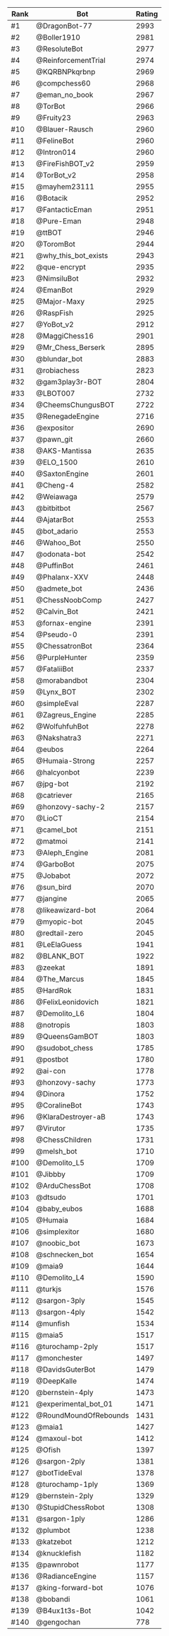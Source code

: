 Rank|Bot|Rating
---|---|---
#1|@DragonBot-77|2993
#2|@Boller1910|2981
#3|@ResoluteBot|2977
#4|@ReinforcementTrial|2974
#5|@KQRBNPkqrbnp|2969
#6|@compchess60|2968
#7|@eman_no_book|2967
#8|@TorBot|2966
#9|@Fruity23|2963
#10|@Blauer-Rausch|2960
#11|@FelineBot|2960
#12|@Intron014|2960
#13|@FireFishBOT_v2|2959
#14|@TorBot_v2|2958
#15|@mayhem23111|2955
#16|@Botacik|2952
#17|@FantacticEman|2951
#18|@Pure-Eman|2948
#19|@ttBOT|2946
#20|@ToromBot|2944
#21|@why_this_bot_exists|2943
#22|@que-encrypt|2935
#23|@NimsiluBot|2932
#24|@EmanBot|2929
#25|@Major-Maxy|2925
#26|@RaspFish|2925
#27|@YoBot_v2|2912
#28|@MaggiChess16|2901
#29|@Mr_Chess_Berserk|2895
#30|@blundar_bot|2883
#31|@robiachess|2823
#32|@gam3play3r-BOT|2804
#33|@LBOT007|2732
#34|@CheemsChungusBOT|2722
#35|@RenegadeEngine|2716
#36|@expositor|2690
#37|@pawn_git|2660
#38|@AKS-Mantissa|2635
#39|@ELO_1500|2610
#40|@SaxtonEngine|2601
#41|@Cheng-4|2582
#42|@Weiawaga|2579
#43|@bitbitbot|2567
#44|@AjatarBot|2553
#45|@bot_adario|2553
#46|@Wahoo_Bot|2550
#47|@odonata-bot|2542
#48|@PuffinBot|2461
#49|@Phalanx-XXV|2448
#50|@admete_bot|2436
#51|@ChessNoobComp|2427
#52|@Calvin_Bot|2421
#53|@fornax-engine|2391
#54|@Pseudo-0|2391
#55|@ChessatronBot|2364
#56|@PurpleHunter|2359
#57|@FataliiBot|2337
#58|@morabandbot|2304
#59|@Lynx_BOT|2302
#60|@simpleEval|2287
#61|@Zagreus_Engine|2285
#62|@WolfuhfuhBot|2278
#63|@Nakshatra3|2271
#64|@eubos|2264
#65|@Humaia-Strong|2257
#66|@halcyonbot|2239
#67|@jpg-bot|2192
#68|@catriever|2165
#69|@honzovy-sachy-2|2157
#70|@LioCT|2154
#71|@camel_bot|2151
#72|@matmoi|2141
#73|@Aleph_Engine|2081
#74|@GarboBot|2075
#75|@Jobabot|2072
#76|@sun_bird|2070
#77|@jangine|2065
#78|@likeawizard-bot|2064
#79|@myopic-bot|2045
#80|@redtail-zero|2045
#81|@LeElaGuess|1941
#82|@BLANK_BOT|1922
#83|@zeekat|1891
#84|@The_Marcus|1845
#85|@HardRok|1831
#86|@FelixLeonidovich|1821
#87|@Demolito_L6|1804
#88|@notropis|1803
#89|@QueensGamBOT|1803
#90|@sudobot_chess|1785
#91|@postbot|1780
#92|@ai-con|1778
#93|@honzovy-sachy|1773
#94|@Dinora|1752
#95|@CoralineBot|1743
#96|@KlaraDestroyer-aB|1743
#97|@Virutor|1735
#98|@ChessChildren|1731
#99|@melsh_bot|1710
#100|@Demolito_L5|1709
#101|@Jibbby|1709
#102|@ArduChessBot|1708
#103|@dtsudo|1701
#104|@baby_eubos|1688
#105|@Humaia|1684
#106|@simplexitor|1680
#107|@noobic_bot|1673
#108|@schnecken_bot|1654
#109|@maia9|1644
#110|@Demolito_L4|1590
#111|@turkjs|1576
#112|@sargon-3ply|1545
#113|@sargon-4ply|1542
#114|@munfish|1534
#115|@maia5|1517
#116|@turochamp-2ply|1517
#117|@monchester|1497
#118|@DavidsGuterBot|1479
#119|@DeepKalle|1474
#120|@bernstein-4ply|1473
#121|@experimental_bot_01|1471
#122|@RoundMoundOfRebounds|1431
#123|@maia1|1427
#124|@maxoul-bot|1412
#125|@Ofish|1397
#126|@sargon-2ply|1381
#127|@botTideEval|1378
#128|@turochamp-1ply|1369
#129|@bernstein-2ply|1329
#130|@StupidChessRobot|1308
#131|@sargon-1ply|1286
#132|@plumbot|1238
#133|@katzebot|1212
#134|@knucklefish|1182
#135|@pawnrobot|1177
#136|@RadianceEngine|1157
#137|@king-forward-bot|1076
#138|@bobandi|1061
#139|@B4ux1t3s-Bot|1042
#140|@gengochan|778
